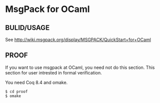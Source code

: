 MsgPack for OCaml
==============================

BULID/USAGE
------------
See http://wiki.msgpack.org/display/MSGPACK/QuickStart+for+OCaml

PROOF
-----------

If you want to use msgpack at OCaml, you need not do this section.
This section for user intrested in formal verification.

You need Coq 8.4 and omake.

    $ cd proof
    $ omake

